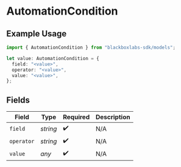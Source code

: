 # AutomationCondition

## Example Usage

```typescript
import { AutomationCondition } from "blackboxlabs-sdk/models";

let value: AutomationCondition = {
  field: "<value>",
  operator: "<value>",
  value: "<value>",
};
```

## Fields

| Field              | Type               | Required           | Description        |
| ------------------ | ------------------ | ------------------ | ------------------ |
| `field`            | *string*           | :heavy_check_mark: | N/A                |
| `operator`         | *string*           | :heavy_check_mark: | N/A                |
| `value`            | *any*              | :heavy_check_mark: | N/A                |